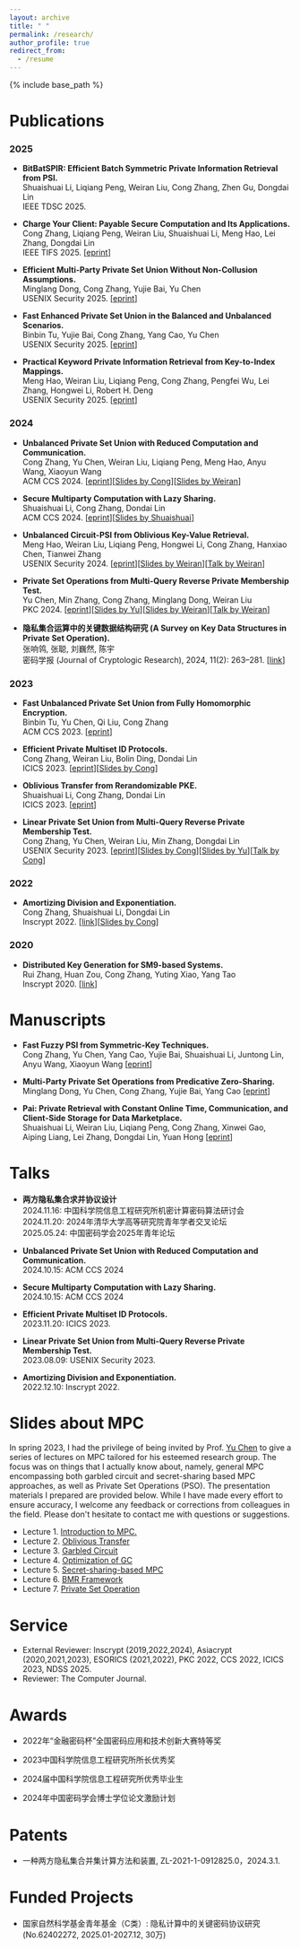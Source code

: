 ```yaml
---
layout: archive
title: " "
permalink: /research/
author_profile: true
redirect_from:
  - /resume
---
```


{% include base_path %}

Publications
======

### 2025

- **BitBatSPIR: Efficient Batch Symmetric Private Information Retrieval from PSI.** <br>
Shuaishuai Li, Liqiang Peng, Weiran Liu, Cong Zhang, Zhen Gu, Dongdai Lin <br>
IEEE TDSC 2025. 

- **Charge Your Client: Payable Secure Computation and Its Applications.** <br>
Cong Zhang, Liqiang Peng, Weiran Liu, Shuaishuai Li, Meng Hao, Lei Zhang, Dongdai Lin <br>
IEEE TIFS 2025. [[eprint](https://eprint.iacr.org/2025/630)]

- **Efficient Multi-Party Private Set Union Without Non-Collusion Assumptions.** <br>
Minglang Dong, Cong Zhang, Yujie Bai, Yu Chen <br>
USENIX Security 2025. [[eprint](https://eprint.iacr.org/2024/1146)]

- **Fast Enhanced Private Set Union in the Balanced and Unbalanced Scenarios.** <br>
Binbin Tu, Yujie Bai, Cong Zhang, Yang Cao, Yu Chen <br>
USENIX Security 2025. [[eprint](https://eprint.iacr.org/2025/827)]

- **Practical Keyword Private Information Retrieval from Key-to-Index Mappings.** <br>
Meng Hao, Weiran Liu, Liqiang Peng, Cong Zhang, Pengfei Wu, Lei Zhang, Hongwei Li, Robert H. Deng <br>
USENIX Security 2025. [[eprint](https://eprint.iacr.org/2025/210)] <!-- [[Slides by Weiran](../files/2025-Simple-KWPIR-V0.1-Waterloo.pptx)]
 -->

### 2024

- **Unbalanced Private Set Union with Reduced Computation and Communication.** <br>
Cong Zhang, Yu Chen, Weiran Liu, Liqiang Peng, Meng Hao, Anyu Wang, Xiaoyun Wang <br>
ACM CCS 2024. [[eprint](https://eprint.iacr.org/2024/1340)][[Slides by Cong](../files/New_uPSU_Slides-4.pdf)][[Slides by Weiran](../files/CCS2024-UPSU-lwr.pptx)]

- **Secure Multiparty Computation with Lazy Sharing.** <br>
Shuaishuai Li, Cong Zhang, Dondai Lin <br>
ACM CCS 2024. [[eprint](https://eprint.iacr.org/2024/1347)][[Slides by Shuaishuai](../files/LazySharingPPT.pdf)]

- **Unbalanced Circuit-PSI from Oblivious Key-Value Retrieval.** <br>
Meng Hao, Weiran Liu, Liqiang Peng, Hongwei Li, Cong Zhang, Hanxiao Chen, Tianwei Zhang <br>
USENIX Security 2024. [[eprint](https://eprint.iacr.org/2023/1636)][[Slides by Weiran](../files/USENIX2024-UCPSI-lwr.pptx)][[Talk by Weiran](https://www.youtube.com/watch?v=vVrFqBAWUmo)]

- **Private Set Operations from Multi-Query Reverse Private Membership Test.** <br>
Yu Chen, Min Zhang, Cong Zhang, Minglang Dong, Weiran Liu <br>
PKC 2024. [[eprint](https://eprint.iacr.org/2022/652)][[Slides by Yu](../files/陈老师PSO-slide.pdf)][[Slides by Weiran](../files/PKC2024-PSO-lwr.pptx)][[Talk by Weiran](https://www.youtube.com/watch?v=r1V5ZmHD0Bg&list=PLeeS-3Ml-rpqsRX6SfR8vACPa4HOGKWtn&index=14)]

- **隐私集合运算中的关键数据结构研究 (A Survey on Key Data Structures in Private Set Operation).** <br>
张响鸰, 张聪, 刘巍然, 陈宇 <br>
密码学报 (Journal of Cryptologic Research), 2024, 11(2): 263–281. [[link](http://www.jcr.cacrnet.org.cn/CN/10.13868/j.cnki.jcr.000679)]


### 2023

- **Fast Unbalanced Private Set Union from Fully Homomorphic Encryption.** <br>
Binbin Tu, Yu Chen, Qi Liu, Cong Zhang <br>
ACM CCS 2023. [[eprint](https://eprint.iacr.org/2022/653)]

- **Efficient Private Multiset ID Protocols.** <br>
Cong Zhang, Weiran Liu, Bolin Ding, Dondai Lin <br>
ICICS 2023. [[eprint](https://eprint.iacr.org/2023/986)][[Slides by Cong](../files/PMID_slides.pdf)]

- **Oblivious Transfer from Rerandomizable PKE.** <br>
Shuaishuai Li, Cong Zhang, Dondai Lin <br>
ICICS 2023. [[eprint](https://eprint.iacr.org/2023/1002)]

- **Linear Private Set Union from Multi-Query Reverse Private Membership Test.** <br>
Cong Zhang, Yu Chen, Weiran Liu, Min Zhang, Dongdai Lin <br>
USENIX Security 2023. [[eprint](https://eprint.iacr.org/2022/358)][[Slides by Cong](../files/Linear_PSU_Slides-8.pdf)][[Slides by Yu](../files/陈老师-PSU-slide.pdf)][[Talk by Cong](https://www.youtube.com/watch?v=n0GeAJdi3Ns&list=PLbRoZ5Rrl5lfEcgaWqx_-gbASz9ojP0X2&index=20)]


### 2022

- **Amortizing Division and Exponentiation.** <br>
Cong Zhang, Shuaishuai Li, Dongdai Lin <br>
Inscrypt 2022. [[link](https://link.springer.com/chapter/10.1007/978-3-031-26553-2_10)][[Slides by Cong](../files/Amortizing_Division_and_Exponentiation_Slides-2.pdf)]

### 2020

- **Distributed Key Generation for SM9-based Systems.** <br>
Rui Zhang, Huan Zou, Cong Zhang, Yuting Xiao, Yang Tao <br>
Inscrypt 2020. [[link](https://link.springer.com/chapter/10.1007/978-3-030-71852-7_8)]



Manuscripts
======

- **Fast Fuzzy PSI from Symmetric-Key Techniques.** <br>
Cong Zhang, Yu Chen, Yang Cao, Yujie Bai, Shuaishuai Li, Juntong Lin, Anyu Wang, Xiaoyun Wang [[eprint](https://eprint.iacr.org/2025/885)]

- **Multi-Party Private Set Operations from Predicative Zero-Sharing.** <br>
Minglang Dong, Yu Chen, Cong Zhang, Yujie Bai, Yang Cao [[eprint](https://eprint.iacr.org/2025/640)]

- **Pai: Private Retrieval with Constant Online Time, Communication, and Client-Side Storage for Data Marketplace.** <br>
Shuaishuai Li, Weiran Liu, Liqiang Peng, Cong Zhang, Xinwei Gao, Aiping Liang, Lei Zhang, Dongdai Lin, Yuan Hong [[eprint](https://eprint.iacr.org/2023/1619)]
  
Talks
======

* **两方隐私集合求并协议设计** <br>
2024.11.16: 中国科学院信息工程研究所机密计算密码算法研讨会 <br>
2024.11.20: 2024年清华大学高等研究院青年学者交叉论坛 <br>
2025.05.24: 中国密码学会2025年青年论坛

- **Unbalanced Private Set Union with Reduced Computation and Communication.** <br>
2024.10.15: ACM CCS 2024 

- **Secure Multiparty Computation with Lazy Sharing.** <br>
2024.10.15: ACM CCS 2024 

- **Efficient Private Multiset ID Protocols.** <br>
2023.11.20: ICICS 2023. 

- **Linear Private Set Union from Multi-Query Reverse Private Membership Test.** <br>
2023.08.09: USENIX Security 2023.

- **Amortizing Division and Exponentiation.** <br>
2022.12.10: Inscrypt 2022.

Slides about MPC
======

In spring 2023, I had the privilege of being invited by Prof. [Yu Chen](https://yuchen1024.github.io) to give a series of lectures on MPC tailored for his esteemed research group. The focus was on things that I actually know about, namely, general MPC encompassing both garbled circuit and secret-sharing based MPC approaches, as well as Private Set Operations (PSO). The presentation materials I prepared are provided below. While I have made every effort to ensure accuracy, I welcome any feedback or corrections from colleagues in the field. Please don't hesitate to contact me with questions or suggestions.

- Lecture 1. [Introduction to MPC.](../files/slide1.pdf)
- Lecture 2. [Oblivious Transfer](../files/slide2.pdf)
- Lecture 3. [Garbled Circuit](../files/slide3.pdf)
- Lecture 4. [Optimization of GC](../files/slide4.pdf)
- Lecture 5. [Secret-sharing-based MPC](../files/slide5.pdf)
- Lecture 6. [BMR Framework](../files/slide6.pdf)
- Lecture 7. [Private Set Operation](../files/slide7.pdf)

Service
======

- External Reviewer:  Inscrypt (2019,2022,2024), Asiacrypt (2020,2021,2023), ESORICS (2021,2022), PKC 2022, CCS 2022, ICICS 2023, NDSS 2025.
- Reviewer: The Computer Journal.
  
  
  
Awards
======

- 2022年“金融密码杯”全国密码应用和技术创新大赛特等奖
  
- 2023中国科学院信息工程研究所所长优秀奖

- 2024届中国科学院信息工程研究所优秀毕业生

- 2024年中国密码学会博士学位论文激励计划
  
Patents
======

- 一种两方隐私集合并集计算方法和装置, ZL-2021-1-0912825.0，2024.3.1.
  
Funded Projects
======

- 国家自然科学基金青年基金（C类）: 隐私计算中的关键密码协议研究 (No.62402272, 2025.01-2027.12, 30万)

